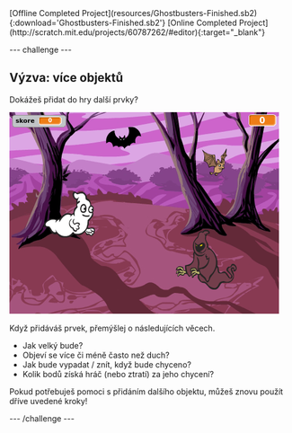 <div class="p-hero-buttons">
  [Offline Completed Project](resources/Ghostbusters-Finished.sb2){:download='Ghostbusters-Finished.sb2'}
  [Online Completed Project](http://scratch.mit.edu/projects/60787262/#editor){:target="_blank"}
</div>

\--- challenge \---

## Výzva: více objektů

Dokážeš přidat do hry další prvky?

![screenshot](images/ghost-final.png)

Když přidáváš prvek, přemýšlej o následujících věcech.

+ Jak velký bude?
+ Objeví se více či méně často než duch?
+ Jak bude vypadat / znít, když bude chyceno?
+ Kolik bodů získá hráč (nebo ztratí) za jeho chycení?

Pokud potřebuješ pomoci s přidáním dalšího objektu, můžeš znovu použít dříve uvedené kroky!

\--- /challenge \---